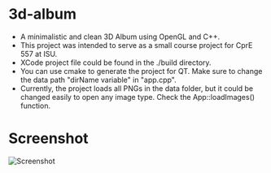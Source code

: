 3d-album
========

- A minimalistic and clean 3D Album using OpenGL and C++.
- This project was intended to serve as a small course project for CprE 557 at ISU.
- XCode project file could be found in the ./build directory.
- You can use cmake to generate the project for QT. Make sure to change the data path "dirName variable" in "app.cpp".
- Currently, the project loads all PNGs in the data folder, but it could be changed easily to open any image type. Check the App::loadImages() function.

Screenshot
==========

![Screenshot](https://raw.github.com/ogamal/3d-album/branch/path/to/img.png)
